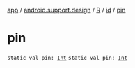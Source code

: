 [app](../../../index.md) / [android.support.design](../../index.md) / [R](../index.md) / [id](index.md) / [pin](./pin.md)

# pin

`static val pin: `[`Int`](https://kotlinlang.org/api/latest/jvm/stdlib/kotlin/-int/index.html)
`static val pin: `[`Int`](https://kotlinlang.org/api/latest/jvm/stdlib/kotlin/-int/index.html)